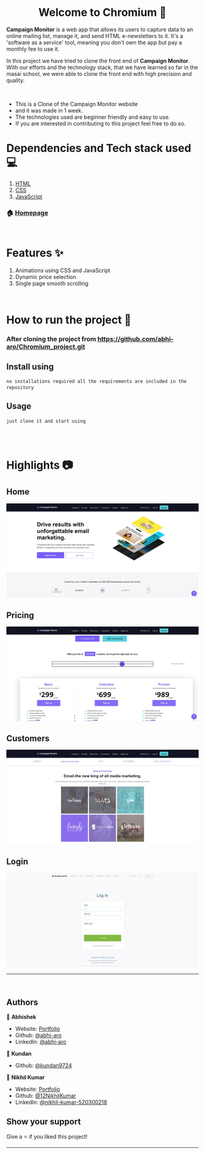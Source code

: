 <h1 align="center">Welcome to Chromium 👋</h1>

<strong>Campaign Monitor</strong> is a web app that allows its users to capture data to an online mailing list, manage it, and send HTML e-newsletters to it. It's a 'software as a service' tool, meaning you don't own the app but pay a monthly fee to use it.

In this project we have tried to clone the front end of <strong>Campaign Monitor</strong>. With our efforts and the technology stack, that we have learned so far in the masai school, we were able to clone the front end with high precision and quality.

<br/>

- This is a Clone of the Campaign Monitor website
- and it was made in 1 week.
- The technologies used are beginner friendly and easy to use.
- If you are interested in contributing to this project feel free to do so.

# Dependencies and Tech stack used 💻

1. [HTML](https://html.com/)
1. [CSS](https://www.w3schools.com/css/)
1. [JavaScript](https://www.javascript.com/)

### 🏠 [Homepage](https://chromium-deployed.vercel.app/)

<br/>

# Features ✨

1. Animations using CSS and JavaScript
1. Dynamic price selection
1. Single page smooth scrolling

<br/>

# How to run the project 📑

### After cloning the project from https://github.com/abhi-aro/Chromium_project.git

## Install using

```
no installations required all the requirements are included in the repository
```

## Usage

```sh
just clone it and start using
```

   <br/>
   <br/>

# Highlights 📷

## Home

<img src="./Resources/chromiumHome.jpg">

## Pricing

<img src="./Resources/chromiumPricing.jpg">

## Customers

<img src="./Resources/chromiumGallery.jpg">

## Login

<img src="./Resources/chromiumLogin.jpg">

---

<br/>

## Authors

👤 **Abhishek**

- Website: [Portfolio](https://abhi-aro.tech/)
- Github: [@abhi-aro](https://github.com/abhi-aro)
- LinkedIn: [@abhi-aro](https://linkedin.com/in/abhi-aro)

👤 **Kundan**

<!-- - Website: [Portfolio](https://sachin-gupta.netlify.app/) -->
- Github: [@kundan9724](https://github.com/kundan9724)
<!-- - LinkedIn: [@sachin-gupta-282a57220](https://www.linkedin.com/in/sachin-gupta-282a57220/) -->

👤 **Nikhil Kumar**

- Website: [Portfolio](https://nikhilsportfolio.netlify.app/)
- Github: [@12NikhilKumar](https://github.com/12NikhilKumar)
- LinkedIn: [@nikhil-kumar-520300218](https://www.linkedin.com/in/nikhil-kumar-520300218/)

## Show your support

Give a ⭐️ if you liked this project!

---

